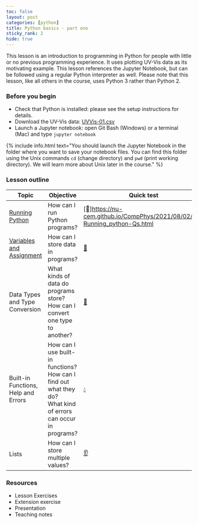 ```yaml
---
toc: false
layout: post
categories: [python]
title: Python basics - part one
sticky_rank: 2
hide: true
---
```


This lesson is an introduction to programming in Python for people with little or no previous programming experience. It uses plotting UV-Vis data as its motivating example. This lesson references the Jupyter Notebook, but can be followed using a regular Python interpreter as well. Please note that this lesson, like all others in the course, uses Python 3 rather than Python 2.

### Before you begin

- Check that Python is installed: please see the setup instructions for details.
- Download the UV-Vis data: [UVVis-01.csv]()
- Launch a Jupyter notebook: open Git Bash (Windows) or a terminal (Mac) and type `jupyter notebook`

{% include info.html text="You should launch the Jupyter Notebook in the folder where you want to save your notebook files. You can find this folder using the Unix commands `cd` (change directory) and `pwd` (print working directory). We will learn more about Unix later in the course." %}

### Lesson outline

| Topic | Objective | Quick test |
|-------|-----------|-----------|
|[Running Python](https://nu-cem.github.io/CompPhys/2021/08/02/01-Running_Python)|How can I run Python programs? | [:running:]https://nu-cem.github.io/CompPhys/2021/08/02/01-Running_python-Qs.html |
|[Variables and Assignment](https://nu-cem.github.io/CompPhys/2021/08/02/02-Variables-Assignment)| How can I store data in programs? | [:nail_care:](https://nu-cem.github.io/CompPhys/2021/08/02/02-Variables-Assignment-Qs.html)|
| Data Types and Type Conversion| What kinds of data do programs store? <br/> How can I convert one type to another? | [:dancer:]() |
| Built-in Functions, Help and Errors |  How can I use built-in functions?<br/> How can I find out what they do?<br/> What kind of errors can occur in programs? | [:droplet:]() |
|Lists| How can I store multiple values? | [:ear:]() |


### Resources

- Lesson Exercises
- Extension exercise
- Presentation
- Teaching notes

